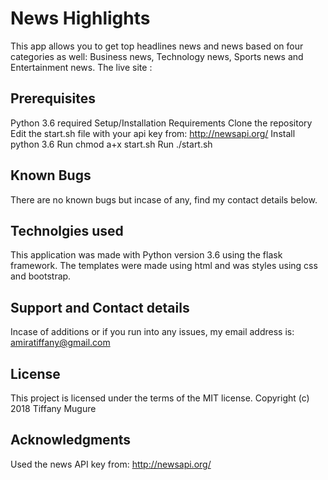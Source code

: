 # News Highlights
This app allows you to get top headlines news and news based on four categories as well: Business news, Technology news, Sports news and Entertainment news. The live site : 

## Prerequisites
Python 3.6 required
Setup/Installation Requirements
Clone the repository
Edit the start.sh file with your api key from: http://newsapi.org/
Install python 3.6
Run chmod a+x start.sh
Run ./start.sh

## Known Bugs
There are no known bugs but incase of any, find my contact details below.

## Technolgies used
This application was made with Python version 3.6 using the flask framework. The templates were made using html and was styles using css and bootstrap.

## Support and Contact details
Incase of additions or if you run into any issues, my email address is: amiratiffany@gmail.com

## License
This project is licensed under the terms of the MIT license. Copyright (c) 2018 Tiffany Mugure

## Acknowledgments
Used the news API key from: http://newsapi.org/